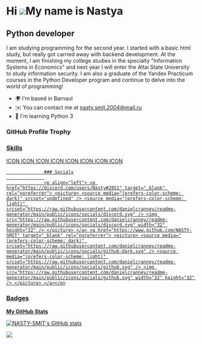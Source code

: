 Hi ![](https://user-images.githubusercontent.com/18350557/176309783-0785949b-9127-417c-8b55-ab5a4333674e.gif)My name is Nastya
==============================================================================================================================

Python developer
----------------

I am studying programming for the second year. I started with a basic html study, but really got carried away with backend development. At the moment, I am finishing my college studies in the specialty "Information Systems in Economics" and next year I will enter the Altai State University to study information security. I am also a graduate of the Yandex Practicum courses in the Python Developer program and continue to delve into the world of programming!

*   🌍  I'm based in Barnaul
*   ✉️  You can contact me at [nasty.smit.2004@mail.ru](mailto:nasty.smit.2004@mail.ru)
*   🧠  I'm learning Python 3

### GitHub Profile Trophy
<a href="https://github-profile-trophy.vercel.app/?NASTY-SMIT=ryo-ma&no-bg=true">

### Skills 
<p align="left">
ICON ICON ICON ICON ICON ICON ICON ICON 
                    </p>
                    

                  ### Socials
                  
                  <p align="left"> <a href="https://discord.com/users/Nasty#2851" target="_blank" rel="noreferrer"> <picture> <source media="(prefers-color-scheme: dark)" srcset="undefined" /> <source media="(prefers-color-scheme: light)" srcset="https://raw.githubusercontent.com/danielcranney/readme-generator/main/public/icons/socials/discord.svg" /> <img src="https://raw.githubusercontent.com/danielcranney/readme-generator/main/public/icons/socials/discord.svg" width="32" height="32" /> </picture> </a> <a href="https://www.github.com/NASTY-SMIT" target="_blank" rel="noreferrer"> <picture> <source media="(prefers-color-scheme: dark)" srcset="https://raw.githubusercontent.com/danielcranney/readme-generator/main/public/icons/socials/github-dark.svg" /> <source media="(prefers-color-scheme: light)" srcset="https://raw.githubusercontent.com/danielcranney/readme-generator/main/public/icons/socials/github.svg" /> <img src="https://raw.githubusercontent.com/danielcranney/readme-generator/main/public/icons/socials/github.svg" width="32" height="32" /> </picture> </a></p>

### Badges

<b>My GitHub Stats</b>

<a href="http://www.github.com/NASTY-SMIT"><img src="https://github-readme-stats.vercel.app/api?username=NASTY-SMIT&show_icons=true&hide=stars,contribs&count_private=true&title_color=0891b2&text_color=ffffff&icon_color=0891b2&bg_color=1c1917&hide_border=true&show_icons=true" alt="NASTY-SMIT's GitHub stats" /></a>

<a href="http://www.github.com/NASTY-SMIT"><img src="https://github-readme-streak-stats.herokuapp.com/?user=NASTY-SMIT&stroke=ffffff&background=1c1917&ring=0891b2&fire=0891b2&currStreakNum=ffffff&currStreakLabel=0891b2&sideNums=ffffff&sideLabels=ffffff&dates=ffffff&hide_border=true" /></a>
